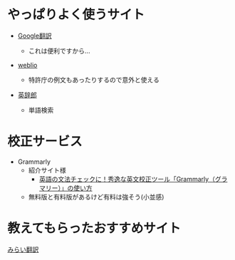 # やっぱりよく使うサイト

- [Google翻訳](https://translate.google.com/)
    - これは便利ですから...

- [weblio](https://ejje.weblio.jp/content/)
    - 特許庁の例文もあったりするので意外と使える

- [英辞郎](https://eow.alc.co.jp)
    - 単語検索

# 校正サービス

- Grammarly
    - 紹介サイト様
        - [英語の文法チェックに！秀逸な英文校正ツール「Grammarly（グラマリー）」の使い方](http://lifeiscolourful.hatenablog.com/entry/grammarly-n-writing)
    - 無料版と有料版があるけど有料は強そう(小並感)


# 教えてもらったおすすめサイト
[みらい翻訳](https://miraitranslate.com/trial/)


